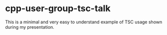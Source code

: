 # cpp-user-group-tsc-talk
This is a minimal and very easy to understand example of TSC usage shown during my presentation.
